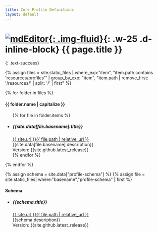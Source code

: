 ```yaml
---
title: Core Profile Definitions
layout: default
---
```


# [![mdEditor](https://www.mdeditor.org/img/mdEditor_logo.png){: .img-fluid}](https://www.mdeditor.org){: .w-25 .d-inline-block} {{ page.title }}

{: .text-success}

{% assign files = site.static_files | where_exp:"item", "item.path contains 'resources/profiles'" | group_by_exp: "item",
"item.path | remove_first: '/resources/' | split: '/' | first" %}

{% for folder in files %}

<div class="card mt-3 mb-5">
  <h4 class="card-header">{{ folder.name | capitalize }}</h4>
  <ul class="list-group list-group-flush">
  {% for file in folder.items %}
    <li class="list-group-item">
    <h5 class="list-group-item-header">{{site.data[file.basename].title}}</h5>
    <div><a href="{{ file.path | relative_url }}">{{ site.url }}{{ file.path | relative_url }}</a></div>
    <div>{{site.data[file.basename].description}}</div>
    <div>Version: <span class="text-success">{{site.github.latest_release}}</span></div>
    </li>
  {% endfor %}
  </ul>
</div>
{% endfor %}

{% assign schema = site.data["profile-schema"] %}
{% assign file = site.static_files| where:"basename","profile-schema" | first %}

<div class="card mb-3 border-success">
  <h4 class="card-header text-white bg-success">Schema</h4>
  <ul class="list-group list-group-flush">
    <li class="list-group-item">
    <h5 class="list-group-item-header">{{schema.title}}</h5>
    <div><a href="{{ file.path | relative_url }}">{{ site.url }}{{ file.path | relative_url }}</a></div>
    <div>{{schema.description}}</div>
    <div>Version: <span class="text-success">{{site.github.latest_release}}</span></div>
    </li>
  </ul>
</div>
